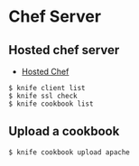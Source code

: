 # Chef Server

## Hosted chef server
* [Hosted Chef](https://manage.chef.io/)


```
$ knife client list
$ knife ssl check
$ knife cookbook list
```

## Upload a cookbook

```
$ knife cookbook upload apache
```

